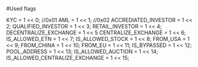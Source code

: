 #Used flags

KYC = 1 << 0; //0x01
AML = 1 << 1; //0x02
ACCREDIATED_INVESTOR = 1 << 2;
QUALIFIED_INVESTOR = 1 << 3;
RETAIL_INVESTOR = 1 << 4;
DECENTRALIZE_EXCHANGE = 1 << 5
CENTRALIZE_EXCHANGE = 1 << 6; 
IS_ALLOWED_ETN = 1 << 7;
IS_ALLOWED_STOCK = 1 << 8;
FROM_USA = 1 << 9;
FROM_CHINA = 1 << 10;
FROM_EU = 1 << 11;
IS_BYPASSED = 1 << 12;
POOL_ADDRESS = 1 << 13;
IS_ALLOWED_AUCTION = 1 << 14;
IS_ALLOWED_CENTRALIZE_EXCHANGE = 1 << 15;
